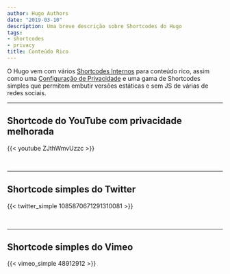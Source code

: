 ```yaml
---
author: Hugo Authors
date: "2019-03-10"
description: Uma breve descrição sobre Shortcodes do Hugo
tags:
- shortcodes
- privacy
title: Conteúdo Rico
---
```


O Hugo vem com vários [Shortcodes Internos](https://gohugo.io/content-management/shortcodes/#use-hugos-built-in-shortcodes) para conteúdo rico, assim como uma [Configuração de Privacidade](https://gohugo.io/about/hugo-and-gdpr/) e uma gama de Shortcodes simples que permitem embutir versões estáticas e sem JS de várias de redes sociais.
<!--more-->
---

## Shortcode do YouTube com privacidade melhorada

{{< youtube ZJthWmvUzzc >}}

<br>

---

## Shortcode simples do Twitter

{{< twitter_simple 1085870671291310081 >}}

<br>

---

## Shortcode simples do Vimeo

{{< vimeo_simple 48912912 >}}
